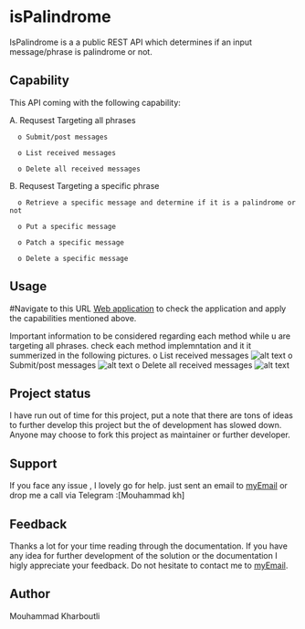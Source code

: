 # isPalindrome

IsPalindrome is a a public REST API which determines if an input message/phrase is palindrome or not.

## Capability
This API coming with the following capability:

A. Requsest Targeting all phrases 

      o Submit/post messages

      o List received messages

      o Delete all received messages



B. Requsest Targeting a specific phrase

      o Retrieve a specific message and determine if it is a palindrome or not

      o Put a specific message
  
      o Patch a specific message

      o Delete a specific message



## Usage
#Navigate to this URL [Web application](https://fierce-sea-01154.herokuapp.com/phrases) to check the application and apply the capabilities mentioned above.


Important information to be considered regarding each method while u are targeting all phrases.
check each method implemntation and it it summerized in the following pictures.
      o List received messages
![alt text](https://github.com/Moooodykh/isPalindrome./blob/main/Readme%20documentation/phrases/get-phrases.PNG?raw=true)
      o Submit/post messages
![alt text](https://github.com/Moooodykh/isPalindrome./blob/main/Readme%20documentation/phrases/post-phrases.PNG?raw=true)
         o Delete all received messages
![alt text](https://github.com/Moooodykh/isPalindrome./blob/main/Readme%20documentation/phrases/delete-phrases.PNG?raw=true)




## Project status
I have run out of time for this project, put a note that there are tons of ideas to further develop this project but the of development has slowed down. Anyone may choose to fork this project as maintainer or further developer. 

## Support
If you face any issue , I lovely go for help.
just sent an email to [myEmail](mailto:eng.mouhammad.kharboutli@gmail.com)
or drop me a call via Telegram :[Mouhammad kh]

## Feedback 
Thanks a lot for your time reading through the documentation. 
If you have any idea for further development of the solution or the documentation  I higly appreciate your feedback. 
Do not hesitate to contact me to [myEmail](mailto:eng.mouhammad.kharboutli@gmail.com).


## Author 
Mouhammad Kharboutli

